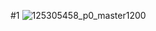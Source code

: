 #1 
![125305458_p0_master1200](https://github.site/user-attachments/assets/701744c3-b5ba-4cd7-84b0-640c077e9837)
